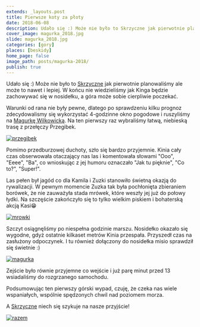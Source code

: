 ```yaml
---
extends: _layouts.post
title: Pierwsze koty za płoty
date: 2018-06-08
description: Udało się :) Może nie było to Skrzyczne jak pierwotnie planowaliśmy ale może to nawet i lepiej.
cover_image: magurka_2018.jpg
slide: magurka_2018.jpg
categories: [gory]
places: [beskidy]
home_page: false
image_path: posts/magurka-2018/
publish: true
---
```


Udało się :) Może nie było to [Skrzyczne](https://pl.wikipedia.org/wiki/Skrzyczne) jak pierwotnie planowaliśmy ale może to nawet i lepiej. W końcu nie wiedzieliśmy jak Kinga będzie zachowywać się w nosidełku, a góra może sobie cierpliwie poczekać.

Warunki od rana nie były pewne, dlatego po sprawdzeniu kilku prognoz zdecydowalismy się wykorzystać 4-godzinne okno pogodowe i ruszyliśmy na [Magurkę Wilkowicką](https://pl.wikipedia.org/wiki/Magurka_Wilkowicka). Na ten pierwszy raz wybraliśmy łatwą, niebieską trasę z przełęczy Przegibek.

<div>
    <a href="{{ $page->cloudinary }}{{ $page->postPhoto }}/{{ $page->cloudinaryId }}/{{ $page->image_path }}przegibek.jpg">
        <img data-srcset="{{ $page->cloudinary }}{{ $page->postPhotoSmall }}/{{ $page->cloudinaryId }}/{{ $page->image_path }}przegibek.jpg 768w,{{ $page->cloudinary }}{{ $page->postPhoto }}/{{ $page->cloudinaryId }}/{{ $page->image_path }}przegibek.jpg 1400w" data-sizes="75vw,(min-width: 1024px) 900px" data-src="{{ $page->cloudinary }}{{ $page->postPhoto }}/{{ $page->cloudinaryId }}/{{ $page->image_path }}przegibek.jpg" alt="przegibek" class="lazy" loading="lazy">
    </a>
</div>

Pomimo przedburzowej duchoty, szło się bardzo przyjemnie. Kinia cały czas obserwowała otaczający nas las i komentowała słowami  "Ooo", "Eeee", "Ba", co wnioskując z jej humoru oznaczało "Jak tu pięknie", "Co to?", "Super!".

Las pełen był jagód co dla Kamila i Zuzki stanowiło świetną okazją do rywalizacji. W pewnym momencie Zuzka tak była pochłonięta zbieraniem borówek, że nie zauważyła stada mrówek, które weszły jej już do połowy łydki. Na szczęście zakończyło się to tylko wielkim piskiem i bohaterską akcją Kasi😁

<div>
    <a href="{{ $page->cloudinary }}{{ $page->postPhoto }}/{{ $page->cloudinaryId }}/{{ $page->image_path }}mrowki.jpg">
        <img data-srcset="{{ $page->cloudinary }}{{ $page->postPhotoSmall }}/{{ $page->cloudinaryId }}/{{ $page->image_path }}mrowki.jpg 768w,{{ $page->cloudinary }}{{ $page->postPhoto }}/{{ $page->cloudinaryId }}/{{ $page->image_path }}mrowki.jpg 1400w" data-sizes="75vw,(min-width: 1024px) 900px" data-src="{{ $page->cloudinary }}{{ $page->postPhoto }}/{{ $page->cloudinaryId }}/{{ $page->image_path }}mrowki.jpg" alt="mrowki" class="lazy" loading="lazy">
    </a>
</div>

Szczyt osiągnęliśmy po niespełna godzinie marszu. Nosidełko okazało się wygodne, gdyż ostatnie kilkaset metrów Kinia przespała. Przyszedł czas na zasłużony odpoczynek. I tu również dołączony do nosidełka misio sprawdził się świetnie :)

<div>
    <a href="{{ $page->cloudinary }}{{ $page->postPhoto }}/{{ $page->cloudinaryId }}/{{ $page->image_path }}magurka.jpg">
        <img data-srcset="{{ $page->cloudinary }}{{ $page->postPhotoSmall }}/{{ $page->cloudinaryId }}/{{ $page->image_path }}magurka.jpg 768w,{{ $page->cloudinary }}{{ $page->postPhoto }}/{{ $page->cloudinaryId }}/{{ $page->image_path }}magurka.jpg 1400w" data-sizes="75vw,(min-width: 1024px) 900px" data-src="{{ $page->cloudinary }}{{ $page->postPhoto }}/{{ $page->cloudinaryId }}/{{ $page->image_path }}magurka.jpg" alt="magurka" class="lazy" loading="lazy">
    </a>
</div>

Zejście było równie przyjemne co wejście i już parę minut przed 13 wsiadaliśmy do rozgrzanego samochodu.

Podsumowując ten pierwszy górski wypad, czuję, że czeka nas wiele wspaniałych, wspólnie spędzonych chwil nad poziomem morza.

A [Skrzyczne](https://pl.wikipedia.org/wiki/Skrzyczne) niech się szykuje na nasze przyjście!

<div>
    <a href="{{ $page->cloudinary }}{{ $page->postPhoto }}/{{ $page->cloudinaryId }}/{{ $page->image_path }}razem.jpg">
        <img data-srcset="{{ $page->cloudinary }}{{ $page->postPhotoSmall }}/{{ $page->cloudinaryId }}/{{ $page->image_path }}razem.jpg 768w,{{ $page->cloudinary }}{{ $page->postPhoto }}/{{ $page->cloudinaryId }}/{{ $page->image_path }}razem.jpg 1400w" data-sizes="75vw,(min-width: 1024px) 900px" data-src="{{ $page->cloudinary }}{{ $page->postPhoto }}/{{ $page->cloudinaryId }}/{{ $page->image_path }}razem.jpg" alt="razem" class="lazy" loading="lazy">
    </a>
</div>